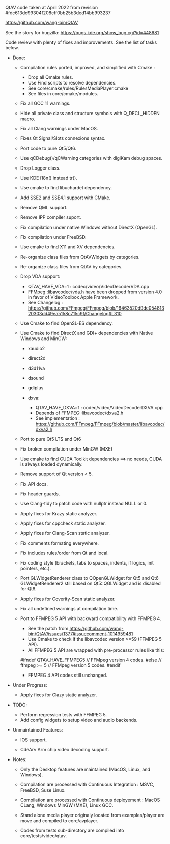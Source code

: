 QtAV code taken at April 2022 from revision #fdc613dc99304f208cff0bb25b3ded14bb993237

https://github.com/wang-bin/QtAV

See the story for bugzilla: https://bugs.kde.org/show_bug.cgi?id=448681

Code review with plenty of fixes and improvements. See the list of tasks below.

* Done:

    - Compilation rules ported, improved, and simplified with Cmake :

      - Drop all Qmake rules.
      - Use Find scripts to resolve dependencies.
      - See core/cmake/rules/RulesMediaPlayer.cmake
      - See files in core/cmake/modules.

    - Fix all GCC 11 warnings.

    - Hide all private class and structure symbols with Q_DECL_HIDDEN macro.

    - Fix all Clang warnings under MacOS.

    - Fixes Qt Signal/Slots connexions syntax.

    - Port code to pure Qt5/Qt6.

    - Use qCDebug()/qCWarning categories with digiKam debug spaces.

    - Drop Logger class.

    - Use KDE i18n() instead tr().

    - Use cmake to find libuchardet dependency.

    - Add SSE2 and SSE4.1 support with CMake.

    - Remove QML support.

    - Remove IPP compiler suport.

    - Fix compilation under native Windows without DirectX (OpenGL).

    - Fix compilation under FreeBSD.

    - Use cmake to find X11 and XV dependencies.

    - Re-organize class files from QtAVWidgets by categories.

    - Re-organize class files from QtAV by categories.

    - Drop VDA support:

      - QTAV_HAVE_VDA=1 : codec/video/VideoDecoderVDA.cpp
      - FFMpeg::libavcodec/vda.h have been dropped from version 4.0 in favor of VideoToolbox Apple Framework.
      - See Changelog : https://github.com/FFmpeg/FFmpeg/blob/16463520d9de05481320303dd49ea5158c715c9f/Changelog#L310

    - Use Cmake to find OpenSL-ES dependency.

    - Use Cmake to find DirectX and GDI+ dependencies with Native Windows and MinGW:

      - xaudio2
      - direct2d
      - d3d11va
      - dsound
      - gdiplus
      - dxva:

         - QTAV_HAVE_DXVA=1 : codec/video/VideoDecoderDXVA.cpp
         - Depends of FFMPEG::libavcodec/dxva2.h
         - See implementation : https://github.com/FFmpeg/FFmpeg/blob/master/libavcodec/dxva2.h

    - Port to pure Qt5 LTS and Qt6

    - Fix broken compilation under MinGW (MXE)

    - Use cmake to find CUDA Toolkit dependencies ==> no needs, CUDA is always loaded dynamically.

    - Remove support of Qt version < 5.

    - Fix API docs.

    - Fix header guards.

    - Use Clang-tidy to patch code with nullptr instead NULL or 0.

    - Apply fixes for Krazy static analyzer.

    - Apply fixes for cppcheck static analyzer.

    - Apply fixes for Clang-Scan static analyzer.

    - Fix comments formating everywhere.

    - Fix includes rules/order from Qt and local.

    - Fix coding style (brackets, tabs to spaces, indents, if logics, init pointers, etc.).

    - Port GLWidgetRenderer class to QOpenGLWidget for Qt5 and Qt6
      GLWidgetRenderer2 still based on Qt5::QGLWidget and is disabled for Qt6.

    - Apply fixes for Coverity-Scan static analyzer.

    - Fix all undefined warnings at compilation time.

    - Port to FFMPEG 5 API with backward compatibility with FFMPEG 4.

        - See the patch from https://github.com/wang-bin/QtAV/issues/1377#issuecomment-1014959481
        - Use Cmake to check if the libavcodec version >=59 (FFMPEG 5 API).
        - All FFMPEG 5 API are wrapped with pre-processor rules like this:

        #ifndef QTAV_HAVE_FFMPEG5
            // FFMpeg version 4 codes.
        #else // ffmpeg >= 5
            // FFMpeg version 5 codes.
        #endif

        - FFMPEG 4 API codes still unchanged.

* Under Progress:

    - Apply fixes for Clazy static analyzer.

* TODO:

    - Perform regression tests with FFMPEG 5.
    - Add config widgets to setup video and audio backends.

* Unmaintained Features:

    - IOS support.

    - CdeArv Arm chip video decoding support.

* Notes:

    - Only the Desktop features are maintained (MacOS, Linux, and Windows).

    - Compilation are processed with Continuous Integration : MSVC, FreeBSD, Suse Linux.

    - Compilation are processed with Continuous deployement : MacOS CLang, Windows MinGW (MXE), Linux GCC.

    - Stand alone media player originaly located from examples/player are move and compiled to core/avplayer.

    - Codes from tests sub-directory are compiled into core/tests/video/qtav.
